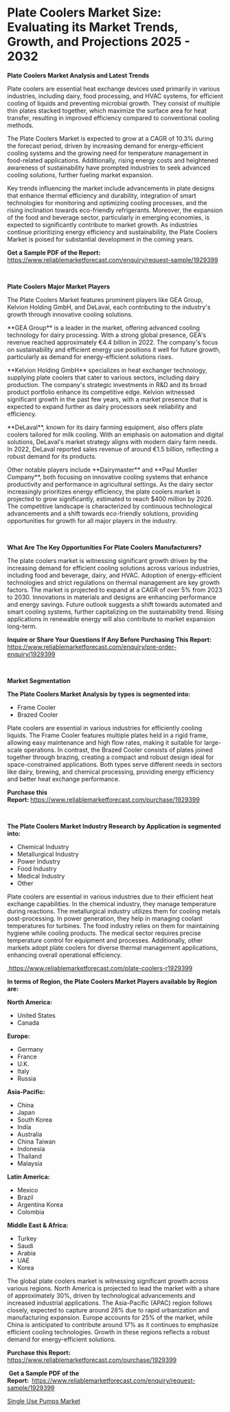 <p><h1>Plate Coolers Market Size: Evaluating its Market Trends, Growth, and Projections 2025 - 2032</h1></p><p><strong>Plate Coolers Market Analysis and Latest Trends</strong></p>
<p><p>Plate coolers are essential heat exchange devices used primarily in various industries, including dairy, food processing, and HVAC systems, for efficient cooling of liquids and preventing microbial growth. They consist of multiple thin plates stacked together, which maximize the surface area for heat transfer, resulting in improved efficiency compared to conventional cooling methods.</p><p>The Plate Coolers Market is expected to grow at a CAGR of 10.3% during the forecast period, driven by increasing demand for energy-efficient cooling systems and the growing need for temperature management in food-related applications. Additionally, rising energy costs and heightened awareness of sustainability have prompted industries to seek advanced cooling solutions, further fueling market expansion.</p><p>Key trends influencing the market include advancements in plate designs that enhance thermal efficiency and durability, integration of smart technologies for monitoring and optimizing cooling processes, and the rising inclination towards eco-friendly refrigerants. Moreover, the expansion of the food and beverage sector, particularly in emerging economies, is expected to significantly contribute to market growth. As industries continue prioritizing energy efficiency and sustainability, the Plate Coolers Market is poised for substantial development in the coming years.</p></p>
<p><strong>Get a Sample PDF of the Report:&nbsp;</strong> <a href="https://www.reliablemarketforecast.com/enquiry/request-sample/1929399?utm_campaign=2472&utm_medium=2&utm_source=Github&utm_content=ia&utm_term=08042025&utm_id=plate-coolers">https://www.reliablemarketforecast.com/enquiry/request-sample/1929399</a></p>
<p>&nbsp;</p>
<p><strong>Plate Coolers Major Market Players</strong></p>
<p><p>The Plate Coolers Market features prominent players like GEA Group, Kelvion Holding GmbH, and DeLaval, each contributing to the industry's growth through innovative cooling solutions.</p><p>**GEA Group** is a leader in the market, offering advanced cooling technology for dairy processing. With a strong global presence, GEA's revenue reached approximately €4.4 billion in 2022. The company's focus on sustainability and efficient energy use positions it well for future growth, particularly as demand for energy-efficient solutions rises.</p><p>**Kelvion Holding GmbH** specializes in heat exchanger technology, supplying plate coolers that cater to various sectors, including dairy production. The company's strategic investments in R&D and its broad product portfolio enhance its competitive edge. Kelvion witnessed significant growth in the past few years, with a market presence that is expected to expand further as dairy processors seek reliability and efficiency.</p><p>**DeLaval**, known for its dairy farming equipment, also offers plate coolers tailored for milk cooling. With an emphasis on automation and digital solutions, DeLaval's market strategy aligns with modern dairy farm needs. In 2022, DeLaval reported sales revenue of around €1.5 billion, reflecting a robust demand for its products.</p><p>Other notable players include **Dairymaster** and **Paul Mueller Company**, both focusing on innovative cooling systems that enhance productivity and performance in agricultural settings. As the dairy sector increasingly prioritizes energy efficiency, the plate coolers market is projected to grow significantly, estimated to reach $400 million by 2026. The competitive landscape is characterized by continuous technological advancements and a shift towards eco-friendly solutions, providing opportunities for growth for all major players in the industry.</p></p>
<p>&nbsp;</p>
<p><strong>What Are The Key Opportunities For Plate Coolers Manufacturers?</strong></p>
<p><p>The plate coolers market is witnessing significant growth driven by the increasing demand for efficient cooling solutions across various industries, including food and beverage, dairy, and HVAC. Adoption of energy-efficient technologies and strict regulations on thermal management are key growth factors. The market is projected to expand at a CAGR of over 5% from 2023 to 2030. Innovations in materials and designs are enhancing performance and energy savings. Future outlook suggests a shift towards automated and smart cooling systems, further capitalizing on the sustainability trend. Rising applications in renewable energy will also contribute to market expansion long-term.</p></p>
<p><strong>Inquire or Share Your Questions If Any Before Purchasing This Report:</strong> <a href="https://www.reliablemarketforecast.com/enquiry/pre-order-enquiry/1929399?utm_campaign=2472&utm_medium=2&utm_source=Github&utm_content=ia&utm_term=08042025&utm_id=plate-coolers">https://www.reliablemarketforecast.com/enquiry/pre-order-enquiry/1929399</a></p>
<p>&nbsp;</p>
<p><strong>Market Segmentation</strong></p>
<p><strong>The Plate Coolers Market Analysis by types is segmented into:</strong></p>
<p><ul><li>Frame Cooler</li><li>Brazed Cooler</li></ul></p>
<p><p>Plate coolers are essential in various industries for efficiently cooling liquids. The Frame Cooler features multiple plates held in a rigid frame, allowing easy maintenance and high flow rates, making it suitable for large-scale operations. In contrast, the Brazed Cooler consists of plates joined together through brazing, creating a compact and robust design ideal for space-constrained applications. Both types serve different needs in sectors like dairy, brewing, and chemical processing, providing energy efficiency and better heat exchange performance.</p></p>
<p><strong>Purchase this Report:&nbsp;</strong><a href="https://www.reliablemarketforecast.com/purchase/1929399?utm_campaign=2472&utm_medium=2&utm_source=Github&utm_content=ia&utm_term=08042025&utm_id=plate-coolers">https://www.reliablemarketforecast.com/purchase/1929399</a></p>
<p>&nbsp;</p>
<p><strong>The Plate Coolers Market Industry Research by Application is segmented into:</strong></p>
<p><ul><li>Chemical Industry</li><li>Metallurgical Industry</li><li>Power Industry</li><li>Food Industry</li><li>Medical Industry</li><li>Other</li></ul></p>
<p><p>Plate coolers are essential in various industries due to their efficient heat exchange capabilities. In the chemical industry, they manage temperature during reactions. The metallurgical industry utilizes them for cooling metals post-processing. In power generation, they help in managing coolant temperatures for turbines. The food industry relies on them for maintaining hygiene while cooling products. The medical sector requires precise temperature control for equipment and processes. Additionally, other markets adopt plate coolers for diverse thermal management applications, enhancing overall operational efficiency.</p></p>
<p><a href="https://www.reliablemarketforecast.com/plate-coolers-r1929399?utm_campaign=2472&utm_medium=2&utm_source=Github&utm_content=ia&utm_term=08042025&utm_id=plate-coolers">&nbsp;https://www.reliablemarketforecast.com/plate-coolers-r1929399</a></p>
<p><strong>In terms of Region, the Plate Coolers Market Players available by Region are:</strong></p>
<p>
    <p> <strong> North America: </strong>
        <ul>
            <li>United States</li>
            <li>Canada</li>
        </ul>
        </p> 
    <p> <strong> Europe: </strong>
        <ul>
            <li>Germany</li>
            <li>France</li>
            <li>U.K.</li>
            <li>Italy</li>
            <li>Russia</li>
        </ul>
        </p> 
    <p> <strong> Asia-Pacific: </strong>
        <ul>
            <li>China</li>
            <li>Japan</li>
            <li>South Korea</li>
            <li>India</li>
            <li>Australia</li>
            <li>China Taiwan</li>
            <li>Indonesia</li>
            <li>Thailand</li>
            <li>Malaysia</li>
        </ul>
        </p> 
    <p> <strong> Latin America: </strong>
        <ul>
            <li>Mexico</li>
            <li>Brazil</li>
            <li>Argentina Korea</li>
            <li>Colombia</li>
        </ul>
        </p> 
    <p> <strong> Middle East & Africa: </strong>
        <ul>
            <li>Turkey</li>
            <li>Saudi</li>
            <li>Arabia</li>
            <li>UAE</li>
            <li>Korea</li>
        </ul>
    </p>
    </p>
<p><p>The global plate coolers market is witnessing significant growth across various regions. North America is projected to lead the market with a share of approximately 30%, driven by technological advancements and increased industrial applications. The Asia-Pacific (APAC) region follows closely, expected to capture around 28% due to rapid urbanization and manufacturing expansion. Europe accounts for 25% of the market, while China is anticipated to contribute around 17% as it continues to emphasize efficient cooling technologies. Growth in these regions reflects a robust demand for energy-efficient solutions.</p></p>
<p><strong>Purchase this Report: </strong><a href="https://www.reliablemarketforecast.com/purchase/1929399?utm_campaign=2472&utm_medium=2&utm_source=Github&utm_content=ia&utm_term=08042025&utm_id=plate-coolers">https://www.reliablemarketforecast.com/purchase/1929399</a></p>
<p>&nbsp;<strong>Get a Sample PDF of the Report:&nbsp;&nbsp;</strong><a href="https://www.reliablemarketforecast.com/enquiry/request-sample/1929399?utm_campaign=2472&utm_medium=2&utm_source=Github&utm_content=ia&utm_term=08042025&utm_id=plate-coolers">https://www.reliablemarketforecast.com/enquiry/request-sample/1929399</a></p>
<p><strong></strong></p>
<p><p><a href="https://github.com/norbeludie83/Market-Research-Report-List-1/blob/main/single-use-pumps-market.md?utm_campaign=2472&utm_medium=2&utm_source=Github&utm_content=ia&utm_term=08042025&utm_id=plate-coolers">Single Use Pumps Market</a></p></p>